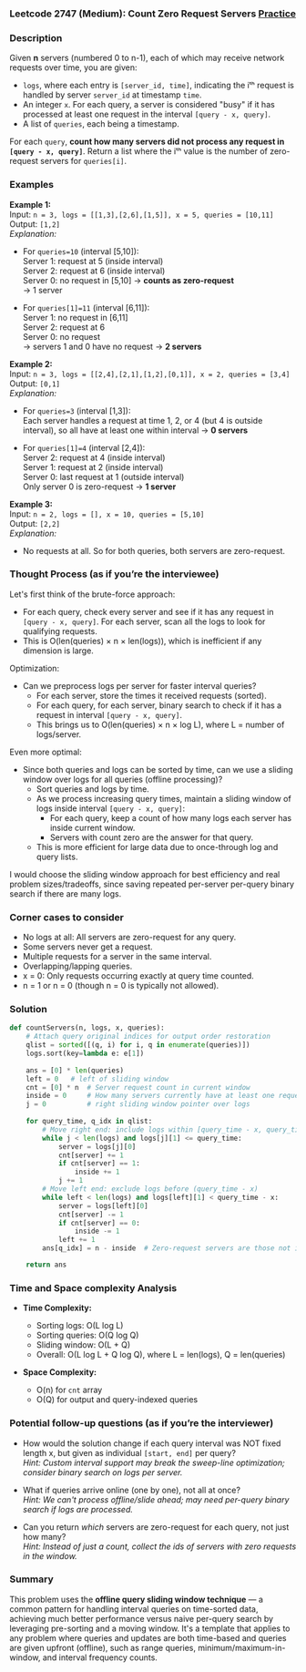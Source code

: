 ### Leetcode 2747 (Medium): Count Zero Request Servers [Practice](https://leetcode.com/problems/count-zero-request-servers)

### Description  
Given **n** servers (numbered 0 to n-1), each of which may receive network requests over time, you are given:
- `logs`, where each entry is `[server_id, time]`, indicating the iᵗʰ request is handled by server `server_id` at timestamp `time`.
- An integer `x`. For each query, a server is considered "busy" if it has processed at least one request in the interval `[query - x, query]`.
- A list of `queries`, each being a timestamp.

For each `query`, **count how many servers did not process any request in `[query - x, query]`**. Return a list where the iᵗʰ value is the number of zero-request servers for `queries[i]`.

### Examples  

**Example 1:**  
Input: `n = 3, logs = [[1,3],[2,6],[1,5]], x = 5, queries = [10,11]`  
Output: `[1,2]`  
*Explanation:*

- For `queries=10` (interval [5,10]):  
  Server 1: request at 5 (inside interval)  
  Server 2: request at 6 (inside interval)  
  Server 0: no request in [5,10] → **counts as zero-request**  
  → 1 server

- For `queries[1]=11` (interval [6,11]):  
  Server 1: no request in [6,11]  
  Server 2: request at 6  
  Server 0: no request  
  → servers 1 and 0 have no request → **2 servers**

**Example 2:**  
Input: `n = 3, logs = [[2,4],[2,1],[1,2],[0,1]], x = 2, queries = [3,4]`  
Output: `[0,1]`  
*Explanation:*

- For `queries=3` (interval [1,3]):  
  Each server handles a request at time 1, 2, or 4 (but 4 is outside interval), so all have at least one within interval → **0 servers**

- For `queries[1]=4` (interval [2,4]):  
  Server 2: request at 4 (inside interval)  
  Server 1: request at 2 (inside interval)  
  Server 0: last request at 1 (outside interval)  
  Only server 0 is zero-request → **1 server**

**Example 3:**  
Input: `n = 2, logs = [], x = 10, queries = [5,10]`  
Output: `[2,2]`  
*Explanation:*

- No requests at all. So for both queries, both servers are zero-request.

### Thought Process (as if you’re the interviewee)  

Let's first think of the brute-force approach:
- For each query, check every server and see if it has any request in `[query - x, query]`. For each server, scan all the logs to look for qualifying requests.
- This is O(len(queries) × n × len(logs)), which is inefficient if any dimension is large.

Optimization:
- Can we preprocess logs per server for faster interval queries?
  - For each server, store the times it received requests (sorted).
  - For each query, for each server, binary search to check if it has a request in interval `[query - x, query]`.
  - This brings us to O(len(queries) × n × log L), where L = number of logs/server.

Even more optimal:
- Since both queries and logs can be sorted by time, can we use a sliding window over logs for all queries (offline processing)?
  - Sort queries and logs by time.
  - As we process increasing query times, maintain a sliding window of logs inside interval `[query - x, query]`:
    - For each query, keep a count of how many logs each server has inside current window.
    - Servers with count zero are the answer for that query.
  - This is more efficient for large data due to once-through log and query lists.

I would choose the sliding window approach for best efficiency and real problem sizes/tradeoffs, since saving repeated per-server per-query binary search if there are many logs.

### Corner cases to consider  
- No logs at all: All servers are zero-request for any query.
- Some servers never get a request.
- Multiple requests for a server in the same interval.
- Overlapping/lapping queries.
- x = 0: Only requests occurring exactly at query time counted.
- n = 1 or n = 0 (though n = 0 is typically not allowed).

### Solution

```python
def countServers(n, logs, x, queries):
    # Attach query original indices for output order restoration
    qlist = sorted([(q, i) for i, q in enumerate(queries)])
    logs.sort(key=lambda e: e[1])
    
    ans = [0] * len(queries)
    left = 0   # left of sliding window
    cnt = [0] * n  # Server request count in current window
    inside = 0     # How many servers currently have at least one request
    j = 0          # right sliding window pointer over logs
    
    for query_time, q_idx in qlist:
        # Move right end: include logs within [query_time - x, query_time]
        while j < len(logs) and logs[j][1] <= query_time:
            server = logs[j][0]
            cnt[server] += 1
            if cnt[server] == 1:
                inside += 1
            j += 1
        # Move left end: exclude logs before (query_time - x)
        while left < len(logs) and logs[left][1] < query_time - x:
            server = logs[left][0]
            cnt[server] -= 1
            if cnt[server] == 0:
                inside -= 1
            left += 1
        ans[q_idx] = n - inside  # Zero-request servers are those not in window

    return ans
```

### Time and Space complexity Analysis  

- **Time Complexity:**  
  - Sorting logs: O(L log L)  
  - Sorting queries: O(Q log Q)  
  - Sliding window: O(L + Q)  
  - Overall: O(L log L + Q log Q), where L = len(logs), Q = len(queries)

- **Space Complexity:**  
  - O(n) for `cnt` array  
  - O(Q) for output and query-indexed queries

### Potential follow-up questions (as if you’re the interviewer)  

- How would the solution change if each query interval was NOT fixed length x, but given as individual `[start, end]` per query?  
  *Hint: Custom interval support may break the sweep-line optimization; consider binary search on logs per server.*

- What if queries arrive online (one by one), not all at once?  
  *Hint: We can't process offline/slide ahead; may need per-query binary search if logs are processed.*

- Can you return *which* servers are zero-request for each query, not just how many?  
  *Hint: Instead of just a count, collect the ids of servers with zero requests in the window.*

### Summary
This problem uses the **offline query sliding window technique** — a common pattern for handling interval queries on time-sorted data, achieving much better performance versus naive per-query search by leveraging pre-sorting and a moving window. It's a template that applies to any problem where queries and updates are both time-based and queries are given upfront (offline), such as range queries, minimum/maximum-in-window, and interval frequency counts.